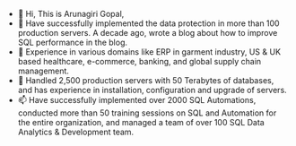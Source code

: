 - 👋 Hi, This is Arunagiri Gopal,
- 👀 Have successfully implemented the data protection in more than 100 production servers.
A decade ago,  wrote a blog about how to improve SQL performance in the blog.
- 🌱 Experience in various domains like  ERP in garment industry, US & UK based healthcare, e-commerce, banking, and global supply chain management. 
- 💞️ Handled 2,500 production servers with 50 Terabytes of databases, and has experience in installation, configuration and upgrade of servers. 
- 📫 Have successfully implemented over 2000 SQL Automations, conducted more than 50 training sessions on SQL and Automation for the entire organization, and managed a team of over 100 SQL Data Analytics & Development team. 

<!---
MGKAS/MGKAS is a ✨ special ✨ repository because its `README.md` (this file) appears on your GitHub profile.
You can click the Preview link to take a look at your changes.
--->
